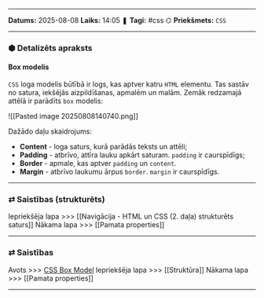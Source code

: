 ___

**Datums:** 2025-08-08
**Laiks:** 14:05
❚ **Tagi:** #css 
⌬ **Priekšmets:**  `CSS`

---
### ⬢ Detalizēts apraksts
#### Box modelis

`CSS` loga modelis būtībā ir logs, kas aptver katru `HTML` elementu. 
Tas sastāv no satura, iekšējās aizpildīšanas, apmalēm un malām. Zemāk redzamajā attēlā ir parādīts `box` modelis:

![[Pasted image 20250808140740.png]]

Dažādo daļu skaidrojums:

- **Content** - loga saturs, kurā parādās teksts un attēli;
- **Padding** - atbrīvo, attīra lauku apkārt saturam. `padding` ir caurspīdīgs;
- **Border** - apmale, kas aptver `padding` un `content`.
- **Margin** - atbrīvo laukumu ārpus `border`. `margin` ir caurspīdīgs.

---
### ⇄ Saistības (strukturēts)

Iepriekšēja lapa >>> [[Navigācija - HTML un CSS (2. daļa) strukturēts saturs]]
Nākama lapa >>> [[Pamata properties]]

---
### ⇄ Saistības

Avots >>> [CSS Box Model](https://www.w3schools.com/css/css_boxmodel.asp)
Iepriekšēja lapa >>> [[Struktūra]]
Nākama lapa >>> [[Pamata properties]]

---